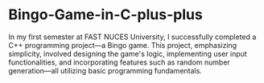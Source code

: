 # Bingo-Game-in-C-plus-plus
In my first semester at FAST NUCES University, I successfully completed a C++ programming project—a Bingo game. This project, emphasizing simplicity, involved designing the game's logic, implementing user input functionalities, and incorporating features such as random number generation—all utilizing basic programming fundamentals.
